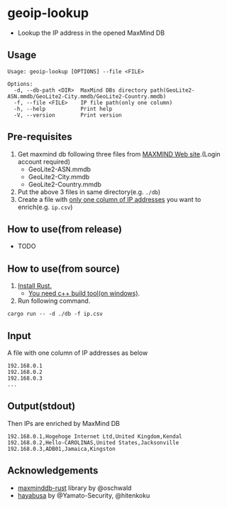 # geoip-lookup

- Lookup the IP address in the opened MaxMind DB

## Usage
```
Usage: geoip-lookup [OPTIONS] --file <FILE>

Options:
  -d, --db-path <DIR>  MaxMind DBs directory path(GeoLite2-ASN.mmdb/GeoLite2-City.mmdb/GeoLite2-Country.mmdb)
  -f, --file <FILE>    IP file path(only one column)
  -h, --help           Print help
  -V, --version        Print version
```

## Pre-requisites
1. Get maxmind db following three files from [MAXMIND Web site](https://www.maxmind.com/en/home).(Login account required)
   - GeoLite2-ASN.mmdb
   - GeoLite2-City.mmdb
   - GeoLite2-Country.mmdb
2. Put the above 3 files in same directory(e.g. `./db`)
3. Create a file with [only one column of IP addresses](#Input) you want to enrich(e.g. `ip.csv`)

## How to use(from release)
- TODO

## How to use(from source)
1. [Install Rust.](https://www.rust-lang.org/tools/install)
   - [You need c++ build tool(on windows)](https://docs.microsoft.com/ja-jp/windows/dev-environment/rust/setup).
2. Run following command.
```
cargo run -- -d ./db -f ip.csv
```

## Input

A file with one column of IP addresses as below

```
192.168.0.1
192.168.0.2
192.168.0.3
...
```

## Output(stdout)

Then IPs are enriched by MaxMind DB

```
192.168.0.1,Hogehoge Internet Ltd,United Kingdom,Kendal
192.168.0.2,Hello-CAROLINAS,United States,Jacksonville
192.168.0.3,ADB01,Jamaica,Kingston
```


## Acknowledgements
- [maxminddb-rust](https://github.com/oschwald/maxminddb-rust) library by @oschwald
- [hayabusa](https://github.com/Yamato-Security/hayabusa) by @Yamato-Security, @hitenkoku
